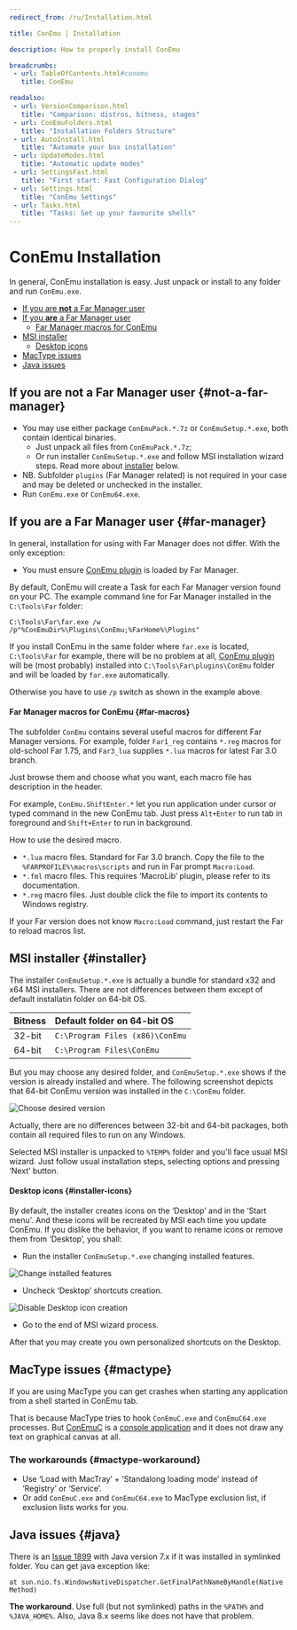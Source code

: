 ```yaml
---
redirect_from: /ru/Installation.html

title: ConEmu | Installation

description: How to properly install ConEmu

breadcrumbs:
 - url: TableOfContents.html#conemu
   title: ConEmu

readalso:
 - url: VersionComparison.html
   title: "Comparison: distros, bitness, stages"
 - url: ConEmuFolders.html
   title: "Installation Folders Structure"
 - url: AutoInstall.html
   title: "Automate your box installation"
 - url: UpdateModes.html
   title: "Automatic update modes"
 - url: SettingsFast.html
   title: "First start: Fast Configuration Dialog"
 - url: Settings.html
   title: "ConEmu Settings"
 - url: Tasks.html
   title: "Tasks: Set up your favourite shells"
---
```


# ConEmu Installation

In general, ConEmu installation is easy.
Just unpack or install to any folder and run `ConEmu.exe`.

* [If you are **not** a Far Manager user](#not-a-far-manager)
* [If you **are** a Far Manager user](#far-manager)
  * [Far Manager macros for ConEmu](#far-macros)
* [MSI installer](#installer)
  * [Desktop icons](#installer-icons)
* [MacType issues](#mactype)
* [Java issues](#java)


## If you are **not** a Far Manager user  {#not-a-far-manager}

* You may use either package `ConEmuPack.*.7z` or `ConEmuSetup.*.exe`, both contain identical binaries.
  * Just unpack all files from `ConEmuPack.*.7z`;
  * Or run installer `ConEmuSetup.*.exe` and follow MSI installation wizard steps.
    Read more about [installer](#installer) below.
* NB.	Subfolder `plugins` (Far Manager related) is not required in your case
  and may be deleted or unchecked in the installer.
* Run `ConEmu.exe` or `ConEmu64.exe`.


## If you **are** a Far Manager user  {#far-manager}

In general, installation for using with Far Manager does not differ.
With the only exception:

* You must ensure [ConEmu plugin](ConEmuFarPlugin.html) is loaded by Far Manager.

By default, ConEmu will create a Task for each Far Manager version found on your PC.
The example command line for Far Manager installed in the `C:\Tools\Far` folder:

```
C:\Tools\Far\far.exe /w /p"%ConEmuDir%\Plugins\ConEmu;%FarHome%\Plugins"
```

If you install ConEmu in the same folder where `far.exe` is located,
`C:\Tools\Far` for example, there will be no problem at all,
[ConEmu plugin](ConEmuFarPlugin.html) will be (most probably)
installed into `C:\Tools\Far\plugins\ConEmu` folder
and will be loaded by `far.exe` automatically.

Otherwise you have to use `/p` switch as shown in the example above.


#### Far Manager macros for ConEmu  {#far-macros}

The subfolder `ConEmu` contains several useful macros for different Far Manager versions.
For example, folder `Far1_reg` contains `*.reg` macros for old-school Far 1.75,
and `Far3_lua` supplies `*.lua` macros for latest Far 3.0 branch.

Just browse them and choose what you want, each macro file has description in the header.

For example, `ConEmu.ShiftEnter.*`
let you run application under cursor or typed command in the new ConEmu tab.
Just press `Alt+Enter` to run tab in foreground and `Shift+Enter` to run in background.

How to use the desired macro.

* `*.lua` macro files. Standard for Far 3.0 branch. Copy the file to the `%FARPROFILE%\macros\scripts`
  and run in Far prompt `Macro:Load`.
* `*.fml` macro files. This requires ‘MacroLib’ plugin, please refer to its documentation.
* `*.reg` macro files. Just double click the file to import its contents to Windows registry.

If your Far version does not know `Macro:Load` command, just restart the Far to reload macros list.



## MSI installer  {#installer}

The installer `ConEmuSetup.*.exe` is actually a bundle for standard x32 and x64 MSI installers.
There are not differences between them except of default installatin folder on 64-bit OS.

| Bitness | Default folder on 64-bit OS |
|:---|:---|
| 32-bit | `C:\Program Files (x86)\ConEmu` |
| 64-bit | `C:\Program Files\ConEmu` |

But you may choose any desired folder, and `ConEmuSetup.*.exe` shows if the version
is already installed and where. The following screenshot depicts that 64-bit ConEmu
version was installed in the `C:\ConEmu` folder.

![Choose desired version](/img/Installer1.png)

Actually, there are no differences between 32-bit and 64-bit packages, both contain
all required files to run on any Windows.

Selected MSI installer is unpacked to `%TEMP%` folder and you'll face usual MSI wizard.
Just follow usual installation steps, selecting options and pressing ‘Next’ button.



#### Desktop icons  {#installer-icons}

By default, the installer creates icons on the ‘Desktop’ and in the ‘Start menu’.
And these icons will be recreated by MSI each time you update ConEmu.
If you dislike the behavior, if you want to rename icons or remove them from ‘Desktop’,
you shall:

* Run the installer `ConEmuSetup.*.exe` changing installed features.

![Change installed features](/img/Installer2.png)

* Uncheck ‘Desktop’ shortcuts creation.

![Disable Desktop icon creation](/img/Installer3.png)

* Go to the end of MSI wizard process.

After that you may create you own personalized shortcuts on the Desktop.



## MacType issues  {#mactype}

If you are using MacType you can get crashes when starting any application
from a shell started in ConEmu tab.

That is because MacType tries to hook `ConEmuC.exe` and `ConEmuC64.exe` processes.
But [ConEmuC](ConEmuC.html) is a [console application](ConsoleApplication.html)
and it does not draw any text on graphical canvas at all.

### The workarounds  {#mactype-workaround}
* Use ‘Load with MacTray’ + ‘Standalong loading mode’
  instead of ‘Registry’ or ‘Service’.
* Or add `ConEmuC.exe` and `ConEmuC64.exe` to MacType exclusion list,
  if exclusion lists works for you.


## Java issues  {#java}

There is an [Issue 1899](https://github.com/Maximus5/conemu-old-issues/issues/1899)
with Java version 7.x if it was installed in symlinked folder.
You can get java exception like:

```
at sun.nio.fs.WindowsNativeDispatcher.GetFinalPathNameByHandle(Native Method)
```

**The workaround**. Use full (but not symlinked) paths in the `%PATH%` and `%JAVA_HOME%`.
Also, Java 8.x seems like does not have that problem.
